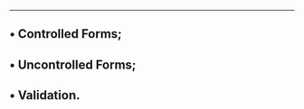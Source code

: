 -------------------------------------------------------------
• Controlled Forms;
-------------------------------------------------------------
• Uncontrolled Forms;
-------------------------------------------------------------
• Validation.
-------------------------------------------------------------
